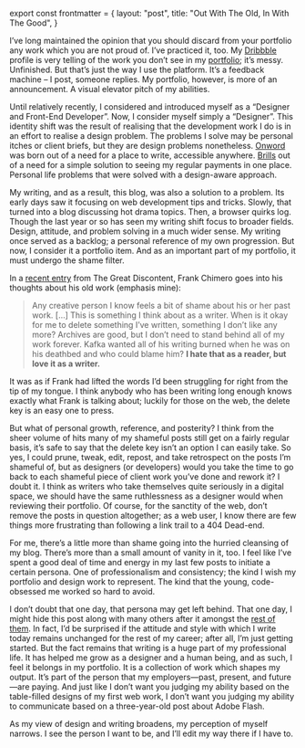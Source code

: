 export const frontmatter = {
layout: "post",
title: "Out With The Old, In With The Good",
}

I’ve long maintained the opinion that you should discard from your portfolio any work which you are not proud of. I’ve practiced it, too. My [Dribbble](http://dribbble.com/dte) profile is very telling of the work you don’t see in my [portfolio](/portfolio); it’s messy. Unfinished. But that’s just the way I use the platform. It’s a feedback machine – I post, someone replies. My portfolio, however, is more of an announcement. A visual elevator pitch of my abilities.

Until relatively recently, I considered and introduced myself as a “Designer and Front-End Developer”. Now, I consider myself simply a “Designer”. This identity shift was the result of realising that the development work I do is in an effort to realise a design problem. The problems I solve may be personal itches or client briefs, but they are design problems nonetheless. [Onword](http://onword.co) was born out of a need for a place to write, accessible anywhere. [Brills](http://brills.me) out of a need for a simple solution to seeing my regular payments in one place. Personal life problems that were solved with a design-aware approach.

My writing, and as a result, this blog, was also a solution to a problem. Its early days saw it focusing on web development tips and tricks. Slowly, that turned into a blog discussing hot drama topics. Then, a browser quirks log. Though the last year or so has seen my writing shift focus to broader fields. Design, attitude, and problem solving in a much wider sense. My writing once served as a backlog; a personal reference of my own progression. But now, I consider it a portfolio item. And as an important part of my portfolio, it must undergo the shame filter.

In a [recent entry](http://thegreatdiscontent.com/frank-chimero) from The Great Discontent, Frank Chimero goes into his thoughts about his old work (emphasis mine):

> Any creative person I know feels a bit of shame about his or her past work. […] This is something I think about as a writer. When is it okay for me to delete something I’ve written, something I don’t like any more? Archives are good, but I don’t need to stand behind all of my work forever. Kafka wanted all of his writing burned when he was on his deathbed and who could blame him? **I hate that as a reader, but love it as a writer.**

It was as if Frank had lifted the words I’d been struggling for right from the tip of my tongue. I think anybody who has been writing long enough knows exactly what Frank is talking about; luckily for those on the web, the delete key is an easy one to press.

But what of personal growth, reference, and posterity? I think from the sheer volume of hits many of my shameful posts still get on a fairly regular basis, it’s safe to say that the delete key isn’t an option I can easily take. So yes, I could prune, tweak, edit, repost, and take retrospect on the posts I’m shameful of, but as designers (or developers) would you take the time to go back to each shameful piece of client work you’ve done and rework it? I doubt it. I think as writers who take themselves quite seriously in a digital space, we should have the same ruthlessness as a designer would when reviewing their portfolio. Of course, for the sanctity of the web, don’t remove the posts in question altogether; as a web user, I know there are few things more frustrating than following a link trail to a 404 Dead-end.

For me, there’s a little more than shame going into the hurried cleansing of my blog. There’s more than a small amount of vanity in it, too. I feel like I’ve spent a good deal of time and energy in my last few posts to initiate a certain persona. One of professionalism and consistency; the kind I wish my portfolio and design work to represent. The kind that the young, code-obsessed me worked so hard to avoid.

I don’t doubt that one day, that persona may get left behind. That one day, I might hide this post along with many others after it amongst the [rest of them](/archive). In fact, I’d be surprised if the attitude and style with which I write today remains unchanged for the rest of my career; after all, I’m just getting started. But the fact remains that writing is a huge part of my professional life. It has helped me grow as a designer and a human being, and as such, I feel it belongs in my portfolio. It is a collection of work which shapes my output. It’s part of the person that my employers—past, present, and future—are paying. And just like I don’t want you judging my ability based on the table-filled designs of my first web work, I don’t want you judging my ability to communicate based on a three-year-old post about Adobe Flash.

As my view of design and writing broadens, my perception of myself narrows. I see the person I want to be, and I’ll edit my way there if I have to.